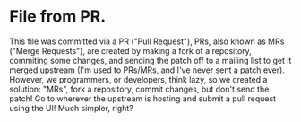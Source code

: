 # File from PR.

This file was committed via a PR ("Pull Request"), PRs, also known as MRs ("Merge Requests"), are created by making a fork of a repository, commiting some changes, and sending the patch off to a mailing list to get it merged upstream (I'm used to PRs/MRs, and I've never sent a patch ever).
However, we programmers, or developers, think lazy, so we created a solution: "MRs", fork a repository, commit changes, but don't send the patch! Go to wherever the upstream is hosting and submit a pull request using the UI!
Much simpler, right?
